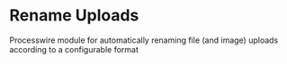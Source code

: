 Rename Uploads
==============

Processwire module for automatically renaming file (and image) uploads according to a configurable format